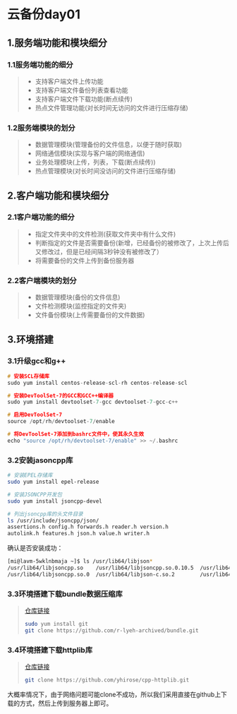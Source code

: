 # 云备份day01

## 1.服务端功能和模块细分

### 1.1服务端功能的细分

> - 支持客户端文件上传功能
> - 支持客户端文件备份列表查看功能
> - 支持客户端文件下载功能(断点续传)
> - 热点文件管理功能(对长时间无访问的文件进行压缩存储)

### 1.2服务端模块的划分

> - 数据管理模块(管理备份的文件信息，以便于随时获取)
> - 网络通信模块(实现与客户端的网络通信)
> - 业务处理模块(上传，列表，下载(断点续传))
> - 热点管理模块(对长时间没访问的文件进行压缩存储)

## 2.客户端功能和模块细分

### 2.1客户端功能的细分

> - 指定文件夹中的文件检测(获取文件夹中有什么文件)
> - 判断指定的文件是否需要备份(新增，已经备份的被修改了，上次上传后又修改过，但是已经间隔3秒钟没有被修改了）
> - 将需要备份的文件上传到备份服务器

### 2.2客户端模块的划分

> - 数据管理模块(备份的文件信息)
> - 文件检测模块(监控指定的文件夹)
> - 文件备份模块(上传需要备份的文件数据)

## 3.环境搭建

### 3.1升级gcc和g++

```cpp
# 安装SCL存储库
sudo yum install centos-release-scl-rh centos-release-scl

# 安装DevToolSet-7的GCC和GCC++编译器
sudo yum install devtoolset-7-gcc devtoolset-7-gcc-c++

# 启用DevToolSet-7
source /opt/rh/devtoolset-7/enable

# 将DevToolSet-7添加到bashrc文件中，使其永久生效
echo "source /opt/rh/devtoolset-7/enable" >> ~/.bashrc
```

### 3.2安装jasoncpp库

```bash
# 安装EPEL存储库
sudo yum install epel-release

# 安装JSONCPP开发包
sudo yum install jsoncpp-devel

# 列出jsoncpp库的头文件目录
ls /usr/include/jsoncpp/json/
assertions.h config.h forwards.h reader.h version.h
autolink.h features.h json.h value.h writer.h
```

确认是否安装成功：

```bash
[mi@lavm-5wklnbmaja ~]$ ls /usr/lib64/libjson*
/usr/lib64/libjsoncpp.so    /usr/lib64/libjsoncpp.so.0.10.5  /usr/lib64/libjson-c.so.2.0.1  /usr/lib64/libjson.so.0.1.0
/usr/lib64/libjsoncpp.so.0  /usr/lib64/libjson-c.so.2        /usr/lib64/libjson.so.0
```

### 3.3环境搭建下载bundle数据压缩库

> [仓库链接](https://github.com/r-lyeh-archived/bundle)
>
> ```bash
> sudo yum install git
> git clone https://github.com/r-lyeh-archived/bundle.git
> ```

### 3.4环境搭建下载httplib库

> [仓库链接](https://github.com/yhirose/cpp-httplib)
>
> ```bash
> git clone https://github.com/yhirose/cpp-httplib.git
> ```

大概率情况下，由于网络问题可能clone不成功，所以我们采用直接在github上下载的方式，然后上传到服务器上即可。

